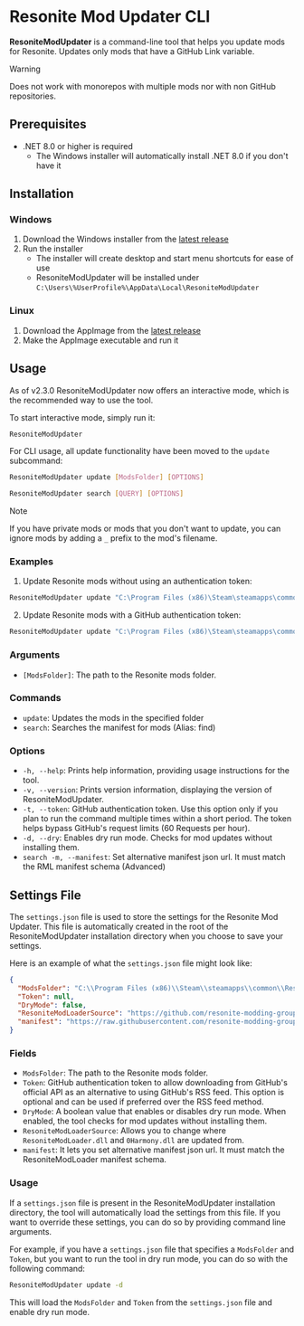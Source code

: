 # Resonite Mod Updater CLI

**ResoniteModUpdater** is a command-line tool that helps you update mods for Resonite. Updates only mods that have a GitHub Link variable.
> [!WARNING]
> Does not work with monorepos with multiple mods nor with non GitHub repositories.

## Prerequisites
- .NET 8.0 or higher is required
  - The Windows installer will automatically install .NET 8.0 if you don't have it

## Installation

### Windows
1. Download the Windows installer from the [latest release](https://github.com/hazre/ResoniteModUpdater/releases/latest)
2. Run the installer
   - The installer will create desktop and start menu shortcuts for ease of use
   - ResoniteModUpdater will be installed under `C:\Users\%UserProfile%\AppData\Local\ResoniteModUpdater`

### Linux
1. Download the AppImage from the [latest release](https://github.com/hazre/ResoniteModUpdater/releases/latest)
2. Make the AppImage executable and run it

## Usage

As of v2.3.0 ResoniteModUpdater now offers an interactive mode, which is the recommended way to use the tool.

To start interactive mode, simply run it:

```sh
ResoniteModUpdater
```

For CLI usage, all update functionality have been moved to the `update` subcommand:

```sh
ResoniteModUpdater update [ModsFolder] [OPTIONS]
```

```sh
ResoniteModUpdater search [QUERY] [OPTIONS]
```

> [!NOTE]
> If you have private mods or mods that you don't want to update, you can ignore mods by adding a `_` prefix to the mod's filename. 

### Examples

1. Update Resonite mods without using an authentication token:

```sh
ResoniteModUpdater update "C:\Program Files (x86)\Steam\steamapps\common\Resonite\rml_mods"
```

2. Update Resonite mods with a GitHub authentication token:

```sh
ResoniteModUpdater update "C:\Program Files (x86)\Steam\steamapps\common\Resonite\rml_mods" -token xxxxxxxxxxxxxx
```

### Arguments

- `[ModsFolder]`: The path to the Resonite mods folder.

### Commands

- `update`: Updates the mods in the specified folder
- `search`: Searches the manifest for mods (Alias: find)

### Options

- `-h, --help`: Prints help information, providing usage instructions for the tool.
- `-v, --version`: Prints version information, displaying the version of ResoniteModUpdater.
- `-t, --token`: GitHub authentication token. Use this option only if you plan to run the command multiple times within a short period. The token helps bypass GitHub's request limits (60 Requests per hour).
- `-d, --dry`: Enables dry run mode. Checks for mod updates without installing them.
- `search -m, --manifest`: Set alternative manifest json url. It must match the RML manifest schema (Advanced)

## Settings File

The `settings.json` file is used to store the settings for the Resonite Mod Updater. This file is automatically created in the root of the ResoniteModUpdater installation directory when you choose to save your settings.

Here is an example of what the `settings.json` file might look like:

```json
{
  "ModsFolder": "C:\\Program Files (x86)\\Steam\\steamapps\\common\\Resonite\\rml_mods",
  "Token": null,
  "DryMode": false,
  "ResoniteModLoaderSource": "https://github.com/resonite-modding-group/ResoniteModLoader",
  "manifest": "https://raw.githubusercontent.com/resonite-modding-group/resonite-mod-manifest/main/manifest.json"
}
```

### Fields

- `ModsFolder`: The path to the Resonite mods folder.
- `Token`: GitHub authentication token to allow downloading from GitHub's official API as an alternative to using GitHub's RSS feed. This option is optional and can be used if preferred over the RSS feed method.
- `DryMode`: A boolean value that enables or disables dry run mode. When enabled, the tool checks for mod updates without installing them.
- `ResoniteModLoaderSource`: Allows you to change where `ResoniteModLoader.dll` and `0Harmony.dll` are updated from.
- `manifest`: It lets you set alternative manifest json url. It must match the ResoniteModLoader manifest schema.

### Usage

If a `settings.json` file is present in the ResoniteModUpdater installation directory, the tool will automatically load the settings from this file. If you want to override these settings, you can do so by providing command line arguments.

For example, if you have a `settings.json` file that specifies a `ModsFolder` and `Token`, but you want to run the tool in dry run mode, you can do so with the following command:

```sh
ResoniteModUpdater update -d
```

This will load the `ModsFolder` and `Token` from the `settings.json` file and enable dry run mode.

